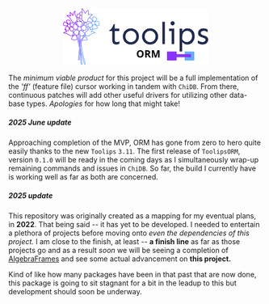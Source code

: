 <div align="center">
 <img src="https://github.com/ChifiSource/image_dump/blob/main/toolips/toolipsORM.png"></img>
 </div>
 
The *minimum viable product* for this project will be a full implementation of the *'ff'* (feature file) cursor working in tandem with `ChiDB`. From there, continuous patches will add other useful drivers for utilizing other data-base types. *Apologies* for how long that might take!
##### 2025 June update
Approaching completion of the MVP, ORM has gone from zero to hero quite easily thanks to the new `Toolips` `3.11`. The first release of `ToolipsORM`, version `0.1.0` will be ready in the coming days as I simultaneously wrap-up remaining commands and issues in `ChiDB`. So far, the build I currently have is working well as far as both are concerned. 
##### 2025 update
This repository was originally created as a mapping for my eventual plans, in **2022**. That being said -- it has yet to be developed. I needed to entertain a plethora of projects before moving onto *even the dependencies of this project.* I am close to the finish, at least -- **a finish line** as far as those projects go and as a result *soon* we will be seeing a completion of [AlgebraFrames](https://github.com/ChifiSource/AlgebraFrames.jl) and see some actual advancement on **this project.**

Kind of like how many packages have been in that past that are now done, this package is going to sit stagnant for a bit in the leadup to this but development should soon be underway.
